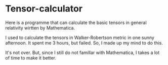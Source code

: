 Tensor-calculator
=================

Here is a programme that can calculate the basic tensors in general relativity wirtten by Mathematica.

I used to calculate the tensors in Walker-Robertson metric in one sunny afternoon. It spent me 3 hours, but failed.
So, I made up my mind to do this.

It's not over. But, since I still do not famillar with Mathematica, I takes a lot of time to make it better.